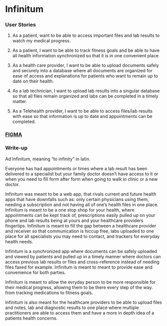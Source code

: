 # Infinitum
### User Stories
1. As a patient, want to be able to access important files and lab results to watch my medical progress. 
   
2. As a patient, I want to be able to track fitness goals and be able to have all health information synchronized so that it is in one convenient place
   
3. As a health care provider, I want to be able to upload documents safely and securely into a database where all documents are organized for ease of access and explanations for patients who want to remain up to date on their health. 

4. As a lab technician, I want to upload lab results into a singular database so that all files remain organized and labs can be completed in a timely matter. 

5. As a Telehealth provider, I want to be able to access files/lab results with ease so that information is up to date and appointments can be completed. 
   

 
### [FIGMA](https://www.figma.com/file/Hjr3E0o9ygcAWvzCje8waA/Untitled?node-id=0%3A1&t=U7jJoqYthjWmaSXo-1)

### Write-up

Ad Infinitum, meaning “to infinity” in latin. 

Everyone has had appointments or times where a lab result has been delivered to a specialist but your family doctor doesn’t have access to it or when you need to fill form after form when going to walk in clinic or a new doctor. 

Infinitum was meant to be a web app, that rivals current and future health apps that have downfalls such as: only certain physicians using them, needing a subscription and not having all of one’s health files in one place. Infinitum is meant to be a one stop shop for your health, where appointments can be kept track of, prescriptions easily pulled up on your phone and lab results being at yours and your healthcare providers fingertips. 
Infinitum is meant to fill the gap between a healthcare provider and receiver so that communication is hiccup free, labs uploaded to one place for all specialists you may need to contact, and trackers for everyday health needs. 

Infinitum is a synchronized app where documents can be safely uploaded and viewed by patients and pulled up in a timely manner where doctors can access previous lab results or files and cross-reference instead of needing files faxed for example. Infinitum is meant to meant to provide ease and convenience for both parties.

Infinitum is meant to allow the evryday person to be more responsible for their medical progress, allowing them to be there every step of the way. from tracking medications to fitness goals. 

Infinitum is also meant for the healthcare providers to be able to upload files and notes, lab and diagnostic results to one place where multiple practitioners are able to access them and have a more in depth idea of a patients health concerns. 
